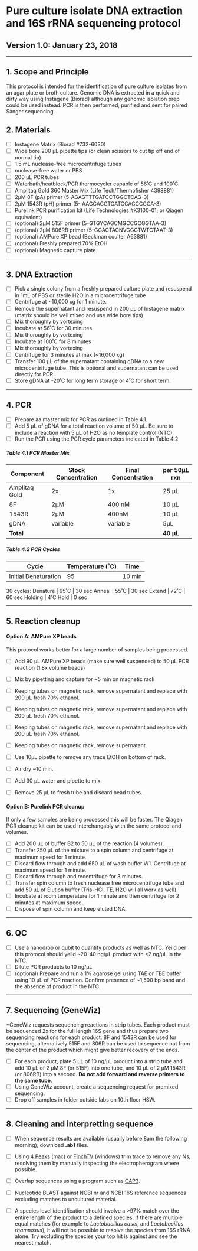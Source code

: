# Pure culture isolate DNA extraction and 16S rRNA sequencing protocol
## Version 1.0: January 23, 2018

***

## 1. Scope and Principle
This protocol is intended for the identification of pure culture isolates from an agar plate or broth culture. Genomic DNA is extracted in a quick and dirty way using Instagene (Biorad) although any genomic isolation prep could be used instead. PCR is then performed, purified and sent for paired Sanger sequencing.

## 2. Materials
- [ ] Instagene Matrix (Biorad #732-6030)
- [ ] Wide bore 200 µL pipette tips (or clean scissors to cut tip off end of normal tip)
- [ ] 1.5 mL nuclease-free microcentrifuge tubes
- [ ] nuclease-free water or PBS
- [ ] 200 µL PCR tubes
- [ ] Waterbath/heatblock/PCR thermocycler capable of 56˚C and 100˚C
- [ ] Amplitaq Gold 360 Master Mix (Life Tech/Thermofisher 4398881)
- [ ] 2µM 8F (pA) primer (5-AGAGTTTGATCCTGGCTCAG-3)
- [ ] 2µM 1543R (pH) primer (5- AAGGAGGTGATCCAGCCGCA-3)
- [ ] Purelink PCR purification kit (Life Technologies #K3100-01; or Qiagen equivalent)
- [ ] (optional) 2µM 515F primer (5-GTGYCAGCMGCCGCGGTAA-3)
- [ ] (optional) 2µM 806RB primer (5-GGACTACNVGGGTWTCTAAT-3)
- [ ] (optional) AMPure XP bead (Beckman coulter A63881)
- [ ] (optional) Freshly prepared 70% EtOH
- [ ] (optional) Magnetic capture plate

***
## 3. DNA Extraction
- [ ] Pick a single colony from a freshly prepared culture plate and resuspend
in 1mL of PBS or sterile H2O in a microcentrifuge tube
- [ ] Centrifuge at ~10,000 xg for 1 minute.
- [ ] Remove the supernatant and resuspend in 200 µL of Instagene matrix (matrix should be well mixed and use wide bore tips)
- [ ] Mix thoroughly by vortexing
- [ ] Incubate at 56˚C for 30 minutes
- [ ] Mix thoroughly by vortexing
- [ ] Incubate at 100˚C for 8 minutes
- [ ] Mix thoroughly by vortexing
- [ ] Centrifuge for 3 minutes at max (~16,000 xg)
- [ ] Transfer 100 µL of the supernatant containing gDNA to a new
microcentrifuge tube. This is optional and supernatant can be used directly for PCR.
- [ ] Store gDNA at -20˚C for long term storage or 4˚C for short term.

***
## 4. PCR

- [ ] Prepare aa master mix for PCR as outlined in Table 4.1.
- [ ] Add 5 µL of gDNA for a total reaction volume of 50 µL. Be sure to include a reaction with 5 µL of H2O as no template control (NTC).
- [ ] Run the PCR using the PCR cycle parameters indicated in Table 4.2

##### Table 4.1 PCR Master Mix
Component	| Stock Concentration | Final Concentration | per 50µL rxn
----------|---------------------|---------------------|-------------
Amplitaq Gold | 2x | 1x | 25 µL
8F | 2µM | 400 nM | 10 µL
1543R | 2µM | 400nM | 10 µL
gDNA | variable | variable | 5µL
**Total** | | | **40 µL**

##### Table 4.2 PCR Cycles
Cycle |	Temperature (˚C)  | Time
------|-------------------|------
Initial Denaturation   |	95	| 10 min
30 cycles:
Denature | 95˚C | 30 sec
Anneal | 55˚C	| 30 sec
Extend | 72˚C | 60 sec
Holding	| 4˚C	Hold | 0 sec


***
## 5. Reaction cleanup

#### Option A: AMPure XP beads
This protocol works better for a large number of samples being processed.
- [ ] Add 90 µL AMPure XP beads (make sure well suspended) to 50 µL PCR reaction (1.8x volume beads)
- [ ] Mix by pipetting and capture for ~5 min on magnetic rack
- [ ] Keeping tubes on magnetic rack, remove supernatant and replace with 200 µL fresh 70% ethanol.
- [ ] Keeping tubes on magnetic rack, remove supernatant and replace with 200 µL fresh 70% ethanol.
- [ ] Keeping tubes on magnetic rack, remove supernatant and replace with 200 µL fresh 70% ethanol.
- [ ] Keeping tubes on magnetic rack, remove supernatant.
- [ ] Use 10µL pipette to remove any trace EtOH on bottom of rack.
- [ ] Air dry ~10 min.
- [ ] Add 30 µL water and pipette to mix.
- [ ] Remove 25 µL to fresh tube and discard bead tubes.


#### Option B: Purelink PCR cleanup
If only a few samples are being processed this will be faster. The Qiagen PCR cleanup kit can be used interchangably with the same protocol and volumes.
- [ ] Add 200 µL of buffer B2 to 50 µL of the reaction (4 volumes).
- [ ] Transfer 250 µL of the mixture to a spin column and centrifuge at maximum speed for 1 minute.
- [ ] Discard flow through and add 650 µL of wash buffer W1. Centrifuge at maximum speed for 1 minute.
- [ ] Discard flow through and recentrifuge for 3 minutes.
- [ ] Transfer spin column to fresh nuclease free microcentrifuge tube and add 50 µL of Elution buffer (Tris-HCl, TE, H2O will all work as well).
- [ ] Incubate at room temperature for 1 minute and then centrifuge for 2 minutes at maximum speed.
- [ ] Dispose of spin column and keep eluted DNA.

***
## 6. QC
- [ ] Use a nanodrop or qubit to quantify products as well as NTC. Yeild per this protocol should yeild ~20-40 ng/µL product with <2 ng/µL in the NTC.
- [ ] Dilute PCR products to 10 ng/µL
- [ ] (optional) Prepare and run a 1% agarose gel using TAE or TBE buffer using 10 µL of PCR reaction. Confirm presence of ~1,500 bp band and the absence of product in the NTC.

***
## 7. Sequencing (GeneWiz)
*GeneWiz requests sequencing reactions in strip tubes. Each product must be sequenced 2x for the full length 16S gene and thus prepare two sequencing reactions for each product. 8F and 1543R can be used for sequencing, alternatively 515F and 806R can be used to sequence out from the center of the product which might give better recovery of the ends.
- [ ] For each product, plate 5 µL of 10 ng/µL product into a strip tube and add 10 µL of 2 µM  8F (or 515F) into one tube, and 10 µL of 2 µM 1543R (or 806RB) into a second. **Do not add forward and reverse primers to the same tube**.
- [ ] Using GeneWiz account, create a sequencing request for premixed sequencing.
- [ ] Drop off samples in folder outside labs on 10th floor HSW.

***
## 8. Cleaning and interpretting sequence
- [ ] When sequence results are available (usually before 8am the following morning), download **.ab1** files.
- [ ] Using [4 Peaks](https://nucleobytes.com/4peaks/index.html) (mac) or [FinchTV](http://jblseqdat.bioc.cam.ac.uk/gnmweb/download/soft/FinchTV_1.4/doc/) (windows) trim trace to remove any Ns, resolving them by manually inspecting the electropherogram where possible.
- [ ] Overlap sequences using a program such as [CAP3](http://doua.prabi.fr/software/cap3).
- [ ] [Nucleotide BLAST](https://blast.ncbi.nlm.nih.gov/Blast.cgi?PROGRAM=blastn&PAGE_TYPE=BlastSearch&LINK_LOC=blasthome) against NCBI nr and NCBI 16S reference sequences excluding matches to uncultured material.
- [ ] A species level identification should involve a >97% match over the entire length of the product to a defined species. If there are multiple equal matches (for example to <i>Lactobacillus casei</i>, and <i>Lactobacillus rhamnosus</i>), it will not be possible to resolve the species from 16S rRNA alone. Try excluding the species your top hit is against and see the nearest match.

